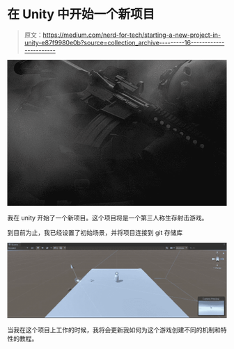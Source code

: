 # 在 Unity 中开始一个新项目

> 原文：<https://medium.com/nerd-for-tech/starting-a-new-project-in-unity-e87f9980e0b?source=collection_archive---------16----------------------->

![](img/97eef6f756b6e9195b8841a5a5efb39d.png)

我在 unity 开始了一个新项目。这个项目将是一个第三人称生存射击游戏。

到目前为止，我已经设置了初始场景，并将项目连接到 git 存储库

![](img/d3864ea90c34d26de8c3530aa6504c5e.png)

当我在这个项目上工作的时候，我将会更新我如何为这个游戏创建不同的机制和特性的教程。